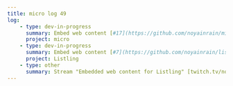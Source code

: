 ```yaml
---
title: micro log 49
log:
    - type: dev-in-progress
      summary: Embed web content [#17](https://github.com/noyainrain/micro/issues/17)
      project: micro
    - type: dev-in-progress
      summary: Embed web content [#7](https://github.com/noyainrain/listling/issues/7)
      project: Listling
    - type: other
      summary: Stream "Embedded web content for Listling" [twitch.tv/noyainrain](https://www.twitch.tv/noyainrain)
---
```

